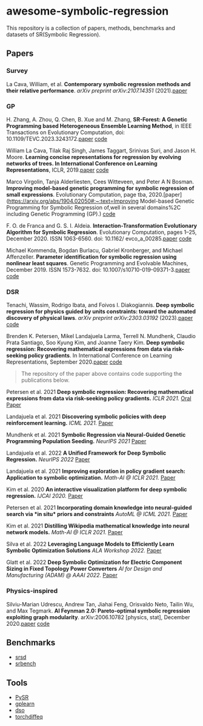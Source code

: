 # awesome-symbolic-regression
This repository is a collection of papers, methods, benchmarks and datasets of SR(Symbolic Regression).   
## Papers

### Survey

La Cava, William, et al. **Contemporary symbolic regression methods and their relative performance**. *arXiv preprint arXiv:2107.14351* (2021).[paper](http://arxiv.org/abs/2107.14351)

### GP

H. Zhang, A. Zhou, Q. Chen, B. Xue and M. Zhang, **SR-Forest: A Genetic Programming based Heterogeneous Ensemble Learning Method**, in IEEE Transactions on Evolutionary Computation, doi: 10.1109/TEVC.2023.3243172.[paper](https://ieeexplore.ieee.org/document/10040601) [code](https://github.com/hengzhe-zhang/EvolutionaryForest)

William La Cava, Tilak Raj Singh, James Taggart, Srinivas Suri, and Jason H. Moore. **Learning concise representations for regression by evolving networks of trees. In International Conference on Learning Representations**, ICLR, 2019.[paper]((https://arxiv.org/abs/1807.00981)) [code]((https://github.com/cavalab/feat))

Marco Virgolin, Tanja Alderliesten, Cees Witteveen, and Peter A N Bosman. **Improving model-based genetic programming for symbolic regression of small expressions**. Evolutionary Computation, page tba, 2020.[paper](https://arxiv.org/abs/1904.02050#:~:text=Improving Model-based Genetic Programming for Symbolic Regression of,well in several domains%2C including Genetic Programming (GP).) [code]((https://github.com/marcovirgolin/GP-GOMEA/))

F. O. de Franca and G. S. I. Aldeia. **Interaction-Transformation Evolutionary Algorithm for Symbolic Regression**. Evolutionary Computation, pages 1–25, December 2020. ISSN 1063-6560. doi: 10.1162/ evco_a_00285.[paper](https://arxiv.org/abs/1902.03983) [code](https://arxiv.org/abs/1902.03983)

Michael Kommenda, Bogdan Burlacu, Gabriel Kronberger, and Michael Affenzeller. **Parameter identification for symbolic regression using nonlinear least squares**. Genetic Programming and Evolvable Machines, December 2019. ISSN 1573-7632. doi: 10.1007/s10710-019-09371-3.[paper](https://link.springer.com/article/10.1007/s10710-019-09371-3) [code](https://github.com/heal-research/operon)

### DSR

Tenachi, Wassim, Rodrigo Ibata, and Foivos I. Diakogiannis. **Deep symbolic regression for physics guided by units constraints: toward the automated discovery of physical laws**. *arXiv preprint arXiv:2303.03192* (2023).[paper](https://arxiv.org/abs/2303.03192) [code](https://github.com/wassimtenachi/physo)

Brenden K. Petersen, Mikel Landajuela Larma, Terrell N. Mundhenk, Claudio Prata Santiago, Soo Kyung Kim, and Joanne Taery Kim. **Deep symbolic regression: Recovering mathematical expressions from data via risk-seeking policy gradients**. In International Conference on Learning Representations, September 2020.[paper](https://arxiv.org/abs/1912.04871) [code](https://github.com/brendenpetersen/deep-symbolic-optimization)

> The repository of the paper above contains code supporting the publications below.

Petersen et al. 2021 **Deep symbolic regression: Recovering mathematical expressions from data via risk-seeking policy gradients.** *ICLR 2021.* [Oral](https://iclr.cc/virtual/2021/poster/2578) [Paper](https://openreview.net/forum?id=m5Qsh0kBQG)

Landajuela et al. 2021 **Discovering symbolic policies with deep reinforcement learning.** *ICML 2021.* [Paper](https://proceedings.mlr.press/v139/landajuela21a.html)

Mundhenk et al. 2021 **Symbolic Regression via Neural-Guided Genetic Programming Population Seeding.** *NeurIPS 2021* [Paper](https://proceedings.neurips.cc/paper/2021/hash/d073bb8d0c47f317dd39de9c9f004e9d-Abstract.html)

Landajuela et al. 2022 **A Unified Framework for Deep Symbolic Regression.** *NeurIPS 2022* [Paper](https://openreview.net/forum?id=2FNnBhwJsHK)

Landajuela et al. 2021 **Improving exploration in policy gradient search: Application to symbolic optimization.** *Math-AI @ ICLR 2021.* [Paper](https://mathai-iclr.github.io/papers/papers/MATHAI_16_paper.pdf)

Kim et al. 2020 **An interactive visualization platform for deep symbolic regression.** *IJCAI 2020.* [Paper](https://www.ijcai.org/Proceedings/2020/0763.pdf)

Petersen et al. 2021 **Incorporating domain knowledge into neural-guided search via \*in situ\* priors and constraints** *AutoML @ ICML 2021.* [Paper](https://github.com/brendenpetersen/deep-symbolic-optimization/blob/master)

Kim et al. 2021 **Distilling Wikipedia mathematical knowledge into neural network models.** *Math-AI @ ICLR 2021.* [Paper](https://mathai-iclr.github.io/papers/papers/MATHAI_15_paper.pdf)

Silva et al. 2022 **Leveraging Language Models to Efficiently Learn Symbolic Optimization Solutions** *ALA Workshop 2022.* [Paper](https://ala2022.github.io/papers/ALA2022_paper_24.pdf)

Glatt et al. 2022 **Deep Symbolic Optimization for Electric Component Sizing in Fixed Topology Power Converters** *AI for Design and Manufacturing (ADAM) @ AAAI 2022.* [Paper](https://openreview.net/forum?id=u_ghY9PnAyZ)

### Physics-inspired

Silviu-Marian Udrescu, Andrew Tan, Jiahai Feng, Orisvaldo Neto, Tailin Wu, and Max Tegmark. **AI Feynman 2.0: Pareto-optimal symbolic regression exploiting graph modularity**. arXiv:2006.10782 [physics, stat], December 2020.[paper](https://arxiv.org/pdf/1905.11481v2.pdf) [code](https://github.com/SJ001/AI-Feynman)



## Benchmarks

- [srsd](https://github.com/omron-sinicx/srsd-benchmark)
- [srbench](https://github.com/cavalab/srbench)

## Tools

- [PySR](https://github.com/MilesCranmer/PySR)
- [gplearn](https://github.com/trevorstephens/gplearn)
- [dso](https://github.com/brendenpetersen/deep-symbolic-optimization)
- [torchdiffeq](https://github.com/rtqichen/torchdiffeq)

